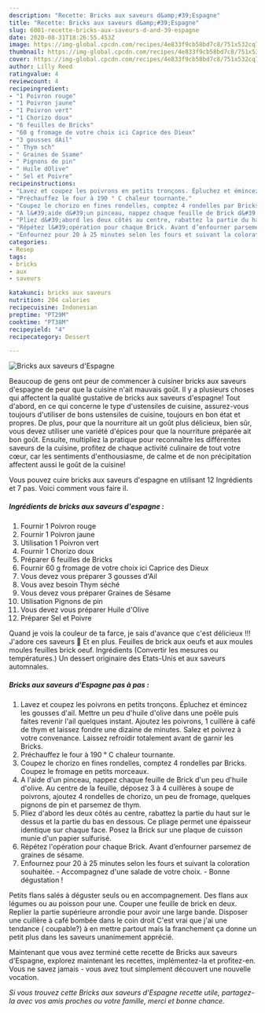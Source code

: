 ```yaml
---
description: "Recette: Bricks aux saveurs d&amp;#39;Espagne"
title: "Recette: Bricks aux saveurs d&amp;#39;Espagne"
slug: 6001-recette-bricks-aux-saveurs-d-and-39-espagne
date: 2020-08-31T18:26:55.453Z
image: https://img-global.cpcdn.com/recipes/4e833f9cb58bd7c8/751x532cq70/bricks-aux-saveurs-despagne-photo-principale-de-la-recette.jpg
thumbnail: https://img-global.cpcdn.com/recipes/4e833f9cb58bd7c8/751x532cq70/bricks-aux-saveurs-despagne-photo-principale-de-la-recette.jpg
cover: https://img-global.cpcdn.com/recipes/4e833f9cb58bd7c8/751x532cq70/bricks-aux-saveurs-despagne-photo-principale-de-la-recette.jpg
author: Lilly Reed
ratingvalue: 4
reviewcount: 4
recipeingredient:
- "1 Poivron rouge"
- "1 Poivron jaune"
- "1 Poivron vert"
- "1 Chorizo doux"
- "6 feuilles de Bricks"
- "60 g fromage de votre choix ici Caprice des Dieux"
- "3 gousses dAil"
- " Thym sch"
- " Graines de Ssame"
- " Pignons de pin"
- " Huile dOlive"
- " Sel et Poivre"
recipeinstructions:
- "Lavez et coupez les poivrons en petits tronçons. Épluchez et émincez les gousses d&#39;ail. Mettre un peu d&#39;huile d&#39;olive dans une poêle puis faites revenir l&#39;ail quelques instant. Ajoutez les poivrons, 1 cuillère à café de thym et laissez fondre une dizaine de minutes. Salez et poivrez à votre convenance. Laissez refroidir totalement avant de garnir les Bricks."
- "Préchauffez le four à 190 ° C chaleur tournante."
- "Coupez le chorizo en fines rondelles, comptez 4 rondelles par Bricks. Coupez le fromage en petits morceaux."
- "A l&#39;aide d&#39;un pinceau, nappez chaque feuille de Brick d&#39;un peu d&#39;huile d&#39;olive. Au centre de la feuille, déposez 3 à 4 cuillères à soupe de poivrons, ajoutez 4 rondelles de chorizo, un peu de fromage, quelques pignons de pin et parsemez de thym."
- "Pliez d&#39;abord les deux côtés au centre, rabattez la partie du haut sur le dessus et la partie du bas en dessous. Ce pliage permet une épaisseur identique sur chaque face. Posez la Brick sur une plaque de cuisson munie d&#39;un papier sulfurisé."
- "Répétez l&#39;opération pour chaque Brick. Avant d’enfourner parsemez de graines de sésame."
- "Enfournez pour 20 à 25 minutes selon les fours et suivant la coloration souhaitée. Accompagnez d&#39;une salade de votre choix. Bonne dégustation !"
categories:
- Resep
tags:
- bricks
- aux
- saveurs

katakunci: bricks aux saveurs 
nutrition: 204 calories
recipecuisine: Indonesian
preptime: "PT29M"
cooktime: "PT38M"
recipeyield: "4"
recipecategory: Dessert

---
```



![Bricks aux saveurs d&#39;Espagne](https://img-global.cpcdn.com/recipes/4e833f9cb58bd7c8/751x532cq70/bricks-aux-saveurs-despagne-photo-principale-de-la-recette.jpg)

Beaucoup de gens ont peur de commencer à cuisiner bricks aux saveurs d&#39;espagne de peur que la cuisine n'ait mauvais goût. Il y a plusieurs choses qui affectent la qualité gustative de bricks aux saveurs d&#39;espagne! Tout d'abord, en ce qui concerne le type d'ustensiles de cuisine, assurez-vous toujours d'utiliser de bons ustensiles de cuisine, toujours en bon état et propres. De plus, pour que la nourriture ait un goût plus délicieux, bien sûr, vous devez utiliser une variété d'épices pour que la nourriture préparée ait bon goût. Ensuite, multipliez la pratique pour reconnaître les différentes saveurs de la cuisine, profitez de chaque activité culinaire de tout votre cœur, car les sentiments d'enthousiasme, de calme et de non précipitation affectent aussi le goût de la cuisine!

<!--inarticleads1-->

Vous pouvez cuire bricks aux saveurs d&#39;espagne en utilisant 12 Ingrédients et 7 pas. Voici comment vous faire il.

##### Ingrédients de bricks aux saveurs d&#39;espagne :

1. Fournir 1 Poivron rouge
1. Fournir 1 Poivron jaune
1. Utilisation 1 Poivron vert
1. Fournir 1 Chorizo doux
1. Préparer 6 feuilles de Bricks
1. Fournir 60 g fromage de votre choix ici Caprice des Dieux
1. Vous devez vous préparer 3 gousses d&#39;Ail
1. Vous avez besoin  Thym séché
1. Vous devez vous préparer  Graines de Sésame
1. Utilisation  Pignons de pin
1. Vous devez vous préparer  Huile d&#39;Olive
1. Préparer  Sel et Poivre


Quand je vois la couleur de ta farce, je sais d&#39;avance que c&#39;est délicieux !!! J&#39;adore ces saveurs 🙂 Et en plus. Feuilles de brick aux oeufs et aux moules moules feuilles brick oeuf. Ingrédients (Convertir les mesures ou températures.) Un dessert originaire des Etats-Unis et aux saveurs automnales. 

<!--inarticleads2-->

##### Bricks aux saveurs d&#39;Espagne pas à pas :

1. Lavez et coupez les poivrons en petits tronçons. Épluchez et émincez les gousses d&#39;ail. Mettre un peu d&#39;huile d&#39;olive dans une poêle puis faites revenir l&#39;ail quelques instant. Ajoutez les poivrons, 1 cuillère à café de thym et laissez fondre une dizaine de minutes. Salez et poivrez à votre convenance. Laissez refroidir totalement avant de garnir les Bricks.
1. Préchauffez le four à 190 ° C chaleur tournante.
1. Coupez le chorizo en fines rondelles, comptez 4 rondelles par Bricks. Coupez le fromage en petits morceaux.
1. A l&#39;aide d&#39;un pinceau, nappez chaque feuille de Brick d&#39;un peu d&#39;huile d&#39;olive. Au centre de la feuille, déposez 3 à 4 cuillères à soupe de poivrons, ajoutez 4 rondelles de chorizo, un peu de fromage, quelques pignons de pin et parsemez de thym.
1. Pliez d&#39;abord les deux côtés au centre, rabattez la partie du haut sur le dessus et la partie du bas en dessous. Ce pliage permet une épaisseur identique sur chaque face. Posez la Brick sur une plaque de cuisson munie d&#39;un papier sulfurisé.
1. Répétez l&#39;opération pour chaque Brick. Avant d’enfourner parsemez de graines de sésame.
1. Enfournez pour 20 à 25 minutes selon les fours et suivant la coloration souhaitée. - Accompagnez d&#39;une salade de votre choix. - Bonne dégustation !


Petits flans salés à déguster seuls ou en accompagnement. Des flans aux légumes ou au poisson pour une. Couper une feuille de brick en deux. Replier la partie supérieure arrondie pour avoir une large bande. Disposer une cuillère à café bombée dans le coin droit C&#39;est vrai que j&#39;ai une tendance ( coupable?) à en mettre partout mais la franchement ça donne un petit plus dans les saveurs unanimement apprécié. 

<!--inarticleads1-->

<p>
Maintenant que vous avez terminé cette recette de Bricks aux saveurs d&#39;Espagne, explorez maintenant les recettes, implémentez-la et profitez-en. Vous ne savez jamais - vous avez tout simplement découvert une nouvelle vocation.
</p>

<p>
<i>Si vous trouvez cette Bricks aux saveurs d&#39;Espagne recette utile, partagez-la avec vos amis proches ou votre famille, merci et bonne chance.</i>
</p>
